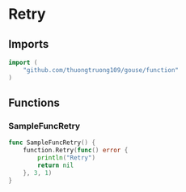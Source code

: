 # Retry

## Imports

```go
import (
	"github.com/thuongtruong109/gouse/function")
```
## Functions


### SampleFuncRetry

```go
func SampleFuncRetry() {
	function.Retry(func() error {
		println("Retry")
		return nil
	}, 3, 1)
}```
